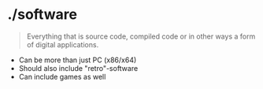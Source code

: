 # ./software

> Everything that is source code, compiled code or in other ways a form of digital applications.

- Can be more than just PC (x86/x64)
- Should also include "retro"-software
- Can include games as well
